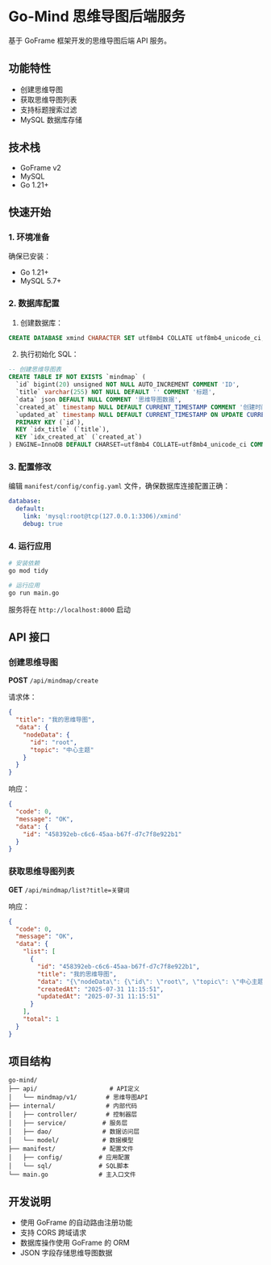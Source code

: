 # Go-Mind 思维导图后端服务

基于 GoFrame 框架开发的思维导图后端 API 服务。

## 功能特性

- 创建思维导图
- 获取思维导图列表
- 支持标题搜索过滤
- MySQL 数据库存储

## 技术栈

- GoFrame v2
- MySQL
- Go 1.21+

## 快速开始

### 1. 环境准备

确保已安装：

- Go 1.21+
- MySQL 5.7+

### 2. 数据库配置

1. 创建数据库：

```sql
CREATE DATABASE xmind CHARACTER SET utf8mb4 COLLATE utf8mb4_unicode_ci;
```

2. 执行初始化 SQL：

```sql
-- 创建思维导图表
CREATE TABLE IF NOT EXISTS `mindmap` (
  `id` bigint(20) unsigned NOT NULL AUTO_INCREMENT COMMENT 'ID',
  `title` varchar(255) NOT NULL DEFAULT '' COMMENT '标题',
  `data` json DEFAULT NULL COMMENT '思维导图数据',
  `created_at` timestamp NULL DEFAULT CURRENT_TIMESTAMP COMMENT '创建时间',
  `updated_at` timestamp NULL DEFAULT CURRENT_TIMESTAMP ON UPDATE CURRENT_TIMESTAMP COMMENT '更新时间',
  PRIMARY KEY (`id`),
  KEY `idx_title` (`title`),
  KEY `idx_created_at` (`created_at`)
) ENGINE=InnoDB DEFAULT CHARSET=utf8mb4 COLLATE=utf8mb4_unicode_ci COMMENT='思维导图表';
```

### 3. 配置修改

编辑 `manifest/config/config.yaml` 文件，确保数据库连接配置正确：

```yaml
database:
  default:
    link: 'mysql:root@tcp(127.0.0.1:3306)/xmind'
    debug: true
```

### 4. 运行应用

```bash
# 安装依赖
go mod tidy

# 运行应用
go run main.go
```

服务将在 `http://localhost:8000` 启动

## API 接口

### 创建思维导图

**POST** `/api/mindmap/create`

请求体：

```json
{
  "title": "我的思维导图",
  "data": {
    "nodeData": {
      "id": "root",
      "topic": "中心主题"
    }
  }
}
```

响应：

```json
{
  "code": 0,
  "message": "OK",
  "data": {
    "id": "458392eb-c6c6-45aa-b67f-d7c7f8e922b1"
  }
}
```

### 获取思维导图列表

**GET** `/api/mindmap/list?title=关键词`

响应：

```json
{
  "code": 0,
  "message": "OK",
  "data": {
    "list": [
      {
        "id": "458392eb-c6c6-45aa-b67f-d7c7f8e922b1",
        "title": "我的思维导图",
        "data": "{\"nodeData\": {\"id\": \"root\", \"topic\": \"中心主题\"}}",
        "createdAt": "2025-07-31 11:15:51",
        "updatedAt": "2025-07-31 11:15:51"
      }
    ],
    "total": 1
  }
}
```

## 项目结构

```
go-mind/
├── api/                    # API定义
│   └── mindmap/v1/        # 思维导图API
├── internal/              # 内部代码
│   ├── controller/        # 控制器层
│   ├── service/          # 服务层
│   ├── dao/              # 数据访问层
│   └── model/            # 数据模型
├── manifest/             # 配置文件
│   ├── config/          # 应用配置
│   └── sql/             # SQL脚本
└── main.go              # 主入口文件
```

## 开发说明

- 使用 GoFrame 的自动路由注册功能
- 支持 CORS 跨域请求
- 数据库操作使用 GoFrame 的 ORM
- JSON 字段存储思维导图数据

